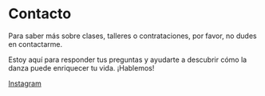 # Contacto

Para saber más sobre clases, talleres o contrataciones, por favor, no dudes en contactarme. 

Estoy aquí para responder tus preguntas y ayudarte a descubrir cómo la danza puede enriquecer tu vida. ¡Hablemos!

[Instagram](https://www.instagram.com/olivia_robles_/)
